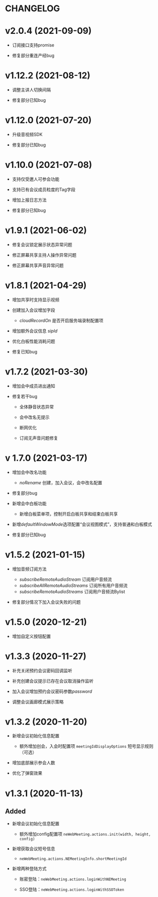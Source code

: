 # CHANGELOG

# v2.0.4 (2021-09-09)

  * 订阅接口支持promise

  * 修复部分重连产经bug
#  v1.12.2 (2021-08-12)

  * 调整主讲人切换间隔

  * 修复部分已知bug
#  v1.12.0 (2021-07-20)

  * 升级音视频SDK

  * 修复部分已知bug
# v1.10.0 (2021-07-08)

  * 支持仅受邀人可参会功能

  * 支持已有会议成员粒度的Tag字段

  * 增加上报日志方法

  * 修复部分已知bug
# v1.9.1 (2021-06-02)

  * 修复会议锁定展示状态异常问题

  * 修正屏幕共享主持人操作异常问题

  * 修正屏幕共享声音异常问题

# v1.8.1 (2021-04-29)

  * 增加共享时支持显示视频

  * 创建加入会议增加字段

    * *cloudRecordOn* 是否开启服务端录制配置项

  * 增加额外会议信息 *sipId*

  * 优化白板性能消耗问题

  * 修复已知bug
# v1.7.2 (2021-03-30)

  * 增加会中成员进出通知

  * 修复若干bug

    * 全体静音状态异常

    * 会中改名无提示

    * 断网优化

    * 订阅无声音问题修复
# v 1.7.0 (2021-03-17)

* 增加会中改名功能

  * *noRename* 创建，加入会议，会中改名配置

* 修复部分bug

* 新增会中白板功能

  * 新增白板菜单项，控制开启白板共享和结束白板共享

* 新增*defaultWindowMode*选项配置“会议视图模式”，支持普通和白板模式

* 修复部分已知bug
# v1.5.2 (2021-01-15)

* 增加音频订阅方法

  * *subscribeRemoteAudioStream* 订阅用户音频流
  * *subscribeAllRemoteAudioStreams* 订阅所有用户音频流
  * *subscribeRemoteAudioStreams* 订阅用户音频流Bylist

* 修复部分情况下加入会议失败的问题

# v1.5.0 (2020-12-21)

* 增加自定义按钮配置

# v1.3.3 (2020-11-27)

* 补充关闭预约会议密码回调监听

* 补充创建会议提示已存在会议取消操作监听

* 加入会议增加预约会议密码参数*password*

* 调整会议画廊模式展示策略

# v1.3.2 (2020-11-20)


* 新增会议初始化信息配置

  - 额外增加创会，入会时配置项 `meetingIdDisplayOptions` 短号显示规则（可选）

* 增加底部展示参会人数

* 优化了弹窗效果

# v1.3.1 (2020-11-13)

## Added

* 新增会议初始化信息配置
  
  - 额外增加config配置项 `neWebMeeting.actions.init(width, height, config)`

* 新增获取会议短号信息

  - `neWebMeeting.actions.NEMeetingInfo.shortMeetingId`

* 新增两种登陆方式

  - 账密登陆：`neWebMeeting.actions.loginWithNEMeeting`

  - SSO登陆：`neWebMeeting.actions.loginWithSSOToken`